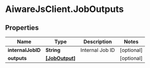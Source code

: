 # AiwareJsClient.JobOutputs

## Properties

Name | Type | Description | Notes
------------ | ------------- | ------------- | -------------
**internalJobID** | **String** | Internal Job ID | [optional] 
**outputs** | [**[JobOutput]**](JobOutput.md) |  | [optional] 


